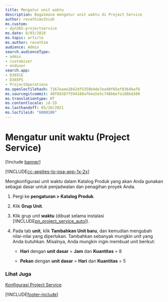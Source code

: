 ```yaml
---
title: Mengatur unit waktu
description: Bagaimana mengatur unit waktu di Project Service
author: revathimuthiah
ms.custom:
- dyn365-projectservice
ms.date: 8/03/2018
ms.topic: article
ms.author: revathim
audience: Admin
search.audienceType:
- admin
- customizer
- enduser
search.app:
- D365CE
- D365PS
- ProjectOperations
ms.openlocfilehash: 7167eaee2842df5358b4de7ea40f65ef0364baf8
ms.sourcegitcommit: 40f68387f594180af64a5e5c748b6efa188bd300
ms.translationtype: HT
ms.contentlocale: id-ID
ms.lasthandoff: 05/10/2021
ms.locfileid: "6008180"
---
```

# <a name="set-up-time-units-project-service"></a>Mengatur unit waktu (Project Service)

[!include [banner](../includes/psa-now-project-operations.md)]

[!INCLUDE[cc-applies-to-psa-app-1x-2x](../includes/cc-applies-to-psa-app-1x-2x.md)]

Mengkonfigurasi unit waktu dalam Katalog Produk yang akan Anda gunakan sebagai dasar untuk penjadwalan dan penagihan proyek Anda.  
  
1. Pergi ke **pengaturan > Katalog Produk**.  
  
2. Klik **Grup Unit**.  
  
3. Klik grup unit **waktu** (dibuat selama instalasi [!INCLUDE[pn_project_service_auto](../includes/pn-project-service-auto.md)]).  
  
4. Pada tab **unit**, klik **Tambahkan Unit baru**, dan kemudian mengubah nilai-nilai yang diperlukan. Tambahkan sebanyak mungkin unit yang Anda butuhkan. Misalnya, Anda mungkin ingin membuat unit berikut:  
  
   - **Hari** dengan **unit dasar** = **Jam** dan **Kuantitas** = 8  
  
   - **Pekan** dengan **unit dasar** = **Hari** dan **Kuantitas** = 5  
  
### <a name="see-also"></a>Lihat Juga  
 [Konfigurasi Project Service](../psa/configure.md)


[!INCLUDE[footer-include](../includes/footer-banner.md)]